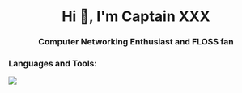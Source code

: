 <h1 align="center">Hi 👋, I'm Captain XXX</h1>
<h3 align="center">Computer Networking Enthusiast and FLOSS fan</h3>

<h3 align="left">Languages and Tools:</h3>
<p align="left">
  <img src="https://skillicons.dev/icons?i=bash,c,cpp,cs,python,docker,dotnet,mysql,git,linux">
</p>
